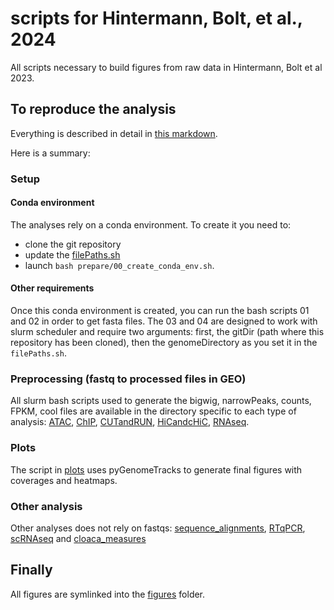 # scripts for Hintermann, Bolt, et al., 2024

All scripts necessary to build figures from raw data in Hintermann, Bolt et al 2023. 

## To reproduce the analysis

Everything is described in detail in [this markdown](./Run_everyting_from_scratch.md).

Here is a summary:

### Setup

#### Conda environment

The analyses rely on a conda environment. To create it you need to:
- clone the git repository
- update the [filePaths.sh](./filePaths.sh)
- launch `bash prepare/00_create_conda_env.sh`.

#### Other requirements

Once this conda environment is created, you can run the bash scripts 01 and 02 in order to get fasta files. The 03 and 04 are designed to work with slurm scheduler and require two arguments: first, the gitDir (path where this repository has been cloned), then the genomeDirectory as you set it in the `filePaths.sh`.

### Preprocessing (fastq to processed files in GEO)

All slurm bash scripts used to generate the bigwig, narrowPeaks, counts, FPKM, cool files are available in the directory specific to each type of analysis: [ATAC](./ATAC/), [ChIP](./ChIP/), [CUTandRUN](./CUTandRUN/), [HiCandcHiC](./HiCandcHiC), [RNAseq](./RNAseq/).

### Plots

The script in [plots](./plots) uses pyGenomeTracks to generate final figures with coverages and heatmaps.

### Other analysis

Other analyses does not rely on fastqs: [sequence_alignments](./sequence_alignments/), [RTqPCR](./RTqPCR/), [scRNAseq](./scRNAseq/) and [cloaca_measures](./cloaca_measures/)

## Finally

All figures are symlinked into the [figures](./figures/) folder.
